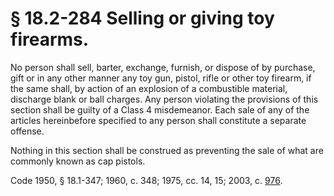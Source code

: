 # § 18.2-284 Selling or giving toy firearms.

<p>No person shall sell, barter, exchange, furnish, or dispose of by purchase, gift or in any other manner any toy gun, pistol, rifle or other toy firearm, if the same shall, by action of an explosion of a combustible material, discharge blank or ball charges. Any person violating the provisions of this section shall be guilty of a Class 4 misdemeanor. Each sale of any of the articles hereinbefore specified to any person shall constitute a separate offense.</p><p>Nothing in this section shall be construed as preventing the sale of what are commonly known as cap pistols.</p><p>Code 1950, § 18.1-347; 1960, c. 348; 1975, cc. 14, 15; 2003, c. <a href='http://lis.virginia.gov/cgi-bin/legp604.exe?031+ful+CHAP0976'>976</a>.</p>